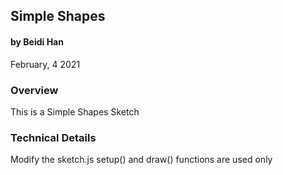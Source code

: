 ## Simple Shapes
#### by Beidi Han
February, 4 2021


### Overview
This is a Simple Shapes Sketch


### Technical Details

Modify the sketch.js setup() and draw() functions are used only